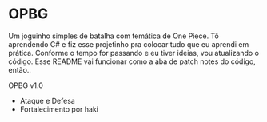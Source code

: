 # OPBG
Um joguinho simples de batalha com temática de One Piece. 
Tô aprendendo C# e fiz esse projetinho pra colocar tudo que eu aprendi em prática. Conforme o tempo for passando e eu tiver ideias, vou atualizando o código.
Esse README vai funcionar como a aba de patch notes do código, então..

OPBG v1.0
- Ataque e Defesa
- Fortalecimento por haki
